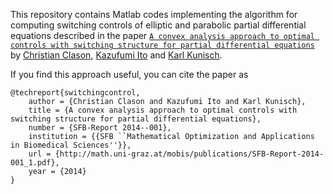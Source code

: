 This repository contains Matlab codes implementing the algorithm for computing switching controls of elliptic and parabolic partial differential equations described in the paper [``A convex analysis approach to optimal controls with switching structure for partial differential equations``](https://www.uni-due.de/~adf040p/preprints/SwitchingControl.pdf) by [Christian Clason](http://udue.de/clason), [Kazufumi Ito](http://www4.ncsu.edu/~kito/) and [Karl Kunisch](http://math.uni-graz.at/kunisch). 

If you find this approach useful, you can cite the paper as

    @techreport{switchingcontrol,
        author = {Christian Clason and Kazufumi Ito and Karl Kunisch},
        title = {A convex analysis approach to optimal controls with switching structure for partial differential equations},
        number = {SFB-Report 2014--001},
        institution = {{SFB ``Mathematical Optimization and Applications in Biomedical Sciences''}},
        url = {http://math.uni-graz.at/mobis/publications/SFB-Report-2014-001_1.pdf},
        year = {2014}
    }

